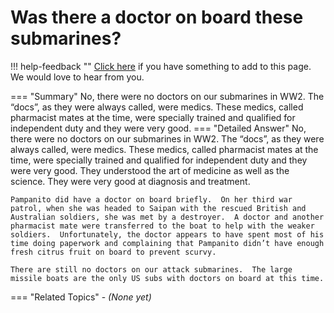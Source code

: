 # Was there a doctor on board these submarines?

!!! help-feedback ""
    [Click here](https://replace.md) if you have something to add to this page. We would love to hear from you.

=== "Summary"
    No, there were no doctors on our submarines in WW2. The “docs”, as they were always called, were medics. These medics, called pharmacist mates at the time, were specially trained and qualified for independent duty and they were very good.
=== "Detailed Answer"
    No, there were no doctors on our submarines in WW2.  The “docs”, as they were always called, were medics.  These medics, called pharmacist mates at the time, were specially trained and qualified for independent duty and they were very good.  They understood the art of medicine as well as the science.  They were very good at diagnosis and treatment.

    Pampanito did have a doctor on board briefly.  On her third war patrol, when she was headed to Saipan with the rescued British and Australian soldiers, she was met by a destroyer.  A doctor and another pharmacist mate were transferred to the boat to help with the weaker soldiers.  Unfortunately, the doctor appears to have spent most of his time doing paperwork and complaining that Pampanito didn’t have enough fresh citrus fruit on board to prevent scurvy.

    There are still no doctors on our attack submarines.  The large missile boats are the only US subs with doctors on board at this time.
=== "Related Topics"
    - *(None yet)*
